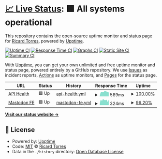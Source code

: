 # [📈 Live Status](https://quicoto.github.io/mastodon-uptime): <!--live status--> **🟩 All systems operational**

This repository contains the open-source uptime monitor and status page for [Ricard Torres](https://ricard.dev), powered by [Upptime](https://github.com/upptime/upptime).

[![Uptime CI](https://github.com/quicoto/mastodon-uptime/workflows/Uptime%20CI/badge.svg)](https://github.com/quicoto/mastodon-uptime/actions?query=workflow%3A%22Uptime+CI%22)
[![Response Time CI](https://github.com/quicoto/mastodon-uptime/workflows/Response%20Time%20CI/badge.svg)](https://github.com/quicoto/mastodon-uptime/actions?query=workflow%3A%22Response+Time+CI%22)
[![Graphs CI](https://github.com/quicoto/mastodon-uptime/workflows/Graphs%20CI/badge.svg)](https://github.com/quicoto/mastodon-uptime/actions?query=workflow%3A%22Graphs+CI%22)
[![Static Site CI](https://github.com/quicoto/mastodon-uptime/workflows/Static%20Site%20CI/badge.svg)](https://github.com/quicoto/mastodon-uptime/actions?query=workflow%3A%22Static+Site+CI%22)
[![Summary CI](https://github.com/quicoto/mastodon-uptime/workflows/Summary%20CI/badge.svg)](https://github.com/quicoto/mastodon-uptime/actions?query=workflow%3A%22Summary+CI%22)

With [Upptime](https://upptime.js.org), you can get your own unlimited and free uptime monitor and status page, powered entirely by a GitHub repository. We use [Issues](https://github.com/quicoto/mastodon-uptime/issues) as incident reports, [Actions](https://github.com/quicoto/mastodon-uptime/actions) as uptime monitors, and [Pages](https://quicoto.github.io/mastodon-uptime) for the status page.

<!--start: status pages-->
<!-- This summary is generated by Upptime (https://github.com/upptime/upptime) -->
<!-- Do not edit this manually, your changes will be overwritten -->
<!-- prettier-ignore -->
| URL | Status | History | Response Time | Uptime |
| --- | ------ | ------- | ------------- | ------ |
| <img alt="" src="https://icons.duckduckgo.com/ip3/ricard.social.ico" height="13"> [API Health](https://ricard.social/api/v1/streaming/health) | 🟩 Up | [api-health.yml](https://github.com/quicoto/mastodon-uptime/commits/HEAD/history/api-health.yml) | <details><summary><img alt="Response time graph" src="./graphs/api-health/response-time-week.png" height="20"> 589ms</summary><br><a href="https://quicoto.github.io/mastodon-uptime/history/api-health"><img alt="Response time 898" src="https://img.shields.io/endpoint?url=https%3A%2F%2Fraw.githubusercontent.com%2Fquicoto%2Fmastodon-uptime%2FHEAD%2Fapi%2Fapi-health%2Fresponse-time.json"></a><br><a href="https://quicoto.github.io/mastodon-uptime/history/api-health"><img alt="24-hour response time 502" src="https://img.shields.io/endpoint?url=https%3A%2F%2Fraw.githubusercontent.com%2Fquicoto%2Fmastodon-uptime%2FHEAD%2Fapi%2Fapi-health%2Fresponse-time-day.json"></a><br><a href="https://quicoto.github.io/mastodon-uptime/history/api-health"><img alt="7-day response time 589" src="https://img.shields.io/endpoint?url=https%3A%2F%2Fraw.githubusercontent.com%2Fquicoto%2Fmastodon-uptime%2FHEAD%2Fapi%2Fapi-health%2Fresponse-time-week.json"></a><br><a href="https://quicoto.github.io/mastodon-uptime/history/api-health"><img alt="30-day response time 898" src="https://img.shields.io/endpoint?url=https%3A%2F%2Fraw.githubusercontent.com%2Fquicoto%2Fmastodon-uptime%2FHEAD%2Fapi%2Fapi-health%2Fresponse-time-month.json"></a><br><a href="https://quicoto.github.io/mastodon-uptime/history/api-health"><img alt="1-year response time 898" src="https://img.shields.io/endpoint?url=https%3A%2F%2Fraw.githubusercontent.com%2Fquicoto%2Fmastodon-uptime%2FHEAD%2Fapi%2Fapi-health%2Fresponse-time-year.json"></a></details> | <details><summary><a href="https://quicoto.github.io/mastodon-uptime/history/api-health">100.00%</a></summary><a href="https://quicoto.github.io/mastodon-uptime/history/api-health"><img alt="All-time uptime 100.00%" src="https://img.shields.io/endpoint?url=https%3A%2F%2Fraw.githubusercontent.com%2Fquicoto%2Fmastodon-uptime%2FHEAD%2Fapi%2Fapi-health%2Fuptime.json"></a><br><a href="https://quicoto.github.io/mastodon-uptime/history/api-health"><img alt="24-hour uptime 100.00%" src="https://img.shields.io/endpoint?url=https%3A%2F%2Fraw.githubusercontent.com%2Fquicoto%2Fmastodon-uptime%2FHEAD%2Fapi%2Fapi-health%2Fuptime-day.json"></a><br><a href="https://quicoto.github.io/mastodon-uptime/history/api-health"><img alt="7-day uptime 100.00%" src="https://img.shields.io/endpoint?url=https%3A%2F%2Fraw.githubusercontent.com%2Fquicoto%2Fmastodon-uptime%2FHEAD%2Fapi%2Fapi-health%2Fuptime-week.json"></a><br><a href="https://quicoto.github.io/mastodon-uptime/history/api-health"><img alt="30-day uptime 100.00%" src="https://img.shields.io/endpoint?url=https%3A%2F%2Fraw.githubusercontent.com%2Fquicoto%2Fmastodon-uptime%2FHEAD%2Fapi%2Fapi-health%2Fuptime-month.json"></a><br><a href="https://quicoto.github.io/mastodon-uptime/history/api-health"><img alt="1-year uptime 100.00%" src="https://img.shields.io/endpoint?url=https%3A%2F%2Fraw.githubusercontent.com%2Fquicoto%2Fmastodon-uptime%2FHEAD%2Fapi%2Fapi-health%2Fuptime-year.json"></a></details>
| <img alt="" src="https://icons.duckduckgo.com/ip3/ricard.social.ico" height="13"> [Mastodon FE](https://ricard.social/) | 🟩 Up | [mastodon-fe.yml](https://github.com/quicoto/mastodon-uptime/commits/HEAD/history/mastodon-fe.yml) | <details><summary><img alt="Response time graph" src="./graphs/mastodon-fe/response-time-week.png" height="20"> 324ms</summary><br><a href="https://quicoto.github.io/mastodon-uptime/history/mastodon-fe"><img alt="Response time 288" src="https://img.shields.io/endpoint?url=https%3A%2F%2Fraw.githubusercontent.com%2Fquicoto%2Fmastodon-uptime%2FHEAD%2Fapi%2Fmastodon-fe%2Fresponse-time.json"></a><br><a href="https://quicoto.github.io/mastodon-uptime/history/mastodon-fe"><img alt="24-hour response time 344" src="https://img.shields.io/endpoint?url=https%3A%2F%2Fraw.githubusercontent.com%2Fquicoto%2Fmastodon-uptime%2FHEAD%2Fapi%2Fmastodon-fe%2Fresponse-time-day.json"></a><br><a href="https://quicoto.github.io/mastodon-uptime/history/mastodon-fe"><img alt="7-day response time 324" src="https://img.shields.io/endpoint?url=https%3A%2F%2Fraw.githubusercontent.com%2Fquicoto%2Fmastodon-uptime%2FHEAD%2Fapi%2Fmastodon-fe%2Fresponse-time-week.json"></a><br><a href="https://quicoto.github.io/mastodon-uptime/history/mastodon-fe"><img alt="30-day response time 288" src="https://img.shields.io/endpoint?url=https%3A%2F%2Fraw.githubusercontent.com%2Fquicoto%2Fmastodon-uptime%2FHEAD%2Fapi%2Fmastodon-fe%2Fresponse-time-month.json"></a><br><a href="https://quicoto.github.io/mastodon-uptime/history/mastodon-fe"><img alt="1-year response time 288" src="https://img.shields.io/endpoint?url=https%3A%2F%2Fraw.githubusercontent.com%2Fquicoto%2Fmastodon-uptime%2FHEAD%2Fapi%2Fmastodon-fe%2Fresponse-time-year.json"></a></details> | <details><summary><a href="https://quicoto.github.io/mastodon-uptime/history/mastodon-fe">96.20%</a></summary><a href="https://quicoto.github.io/mastodon-uptime/history/mastodon-fe"><img alt="All-time uptime 96.73%" src="https://img.shields.io/endpoint?url=https%3A%2F%2Fraw.githubusercontent.com%2Fquicoto%2Fmastodon-uptime%2FHEAD%2Fapi%2Fmastodon-fe%2Fuptime.json"></a><br><a href="https://quicoto.github.io/mastodon-uptime/history/mastodon-fe"><img alt="24-hour uptime 100.00%" src="https://img.shields.io/endpoint?url=https%3A%2F%2Fraw.githubusercontent.com%2Fquicoto%2Fmastodon-uptime%2FHEAD%2Fapi%2Fmastodon-fe%2Fuptime-day.json"></a><br><a href="https://quicoto.github.io/mastodon-uptime/history/mastodon-fe"><img alt="7-day uptime 96.20%" src="https://img.shields.io/endpoint?url=https%3A%2F%2Fraw.githubusercontent.com%2Fquicoto%2Fmastodon-uptime%2FHEAD%2Fapi%2Fmastodon-fe%2Fuptime-week.json"></a><br><a href="https://quicoto.github.io/mastodon-uptime/history/mastodon-fe"><img alt="30-day uptime 96.73%" src="https://img.shields.io/endpoint?url=https%3A%2F%2Fraw.githubusercontent.com%2Fquicoto%2Fmastodon-uptime%2FHEAD%2Fapi%2Fmastodon-fe%2Fuptime-month.json"></a><br><a href="https://quicoto.github.io/mastodon-uptime/history/mastodon-fe"><img alt="1-year uptime 96.73%" src="https://img.shields.io/endpoint?url=https%3A%2F%2Fraw.githubusercontent.com%2Fquicoto%2Fmastodon-uptime%2FHEAD%2Fapi%2Fmastodon-fe%2Fuptime-year.json"></a></details>

<!--end: status pages-->

[**Visit our status website →**](https://quicoto.github.io/mastodon-uptime)

## 📄 License

- Powered by: [Upptime](https://github.com/upptime/upptime)
- Code: [MIT](./LICENSE) © [Ricard Torres](https://ricard.dev)
- Data in the `./history` directory: [Open Database License](https://opendatacommons.org/licenses/odbl/1-0/)
